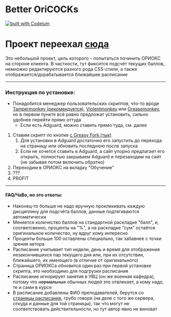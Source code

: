 # Better OriCOCKs

[![built with Codeium](https://codeium.com/badges/main)](https://codeium.com)

# Проект переехал [сюда](https://github.com/Psychosoc1al/better-web-orioks)

Это небольшой проект, цель которого - попытаться починить ОРИОКС на стороне клиента.
В частности, тут фиксится подсчёт текущих баллов, немножко редактируются разного рода CSS-стили,
а также отображается/дорабатывается ближайшее расписание

---

### Инструкция по установке:

- Понадобится менеджер пользовательских скриптов, что-то вроде
  [Tampermonkey (рекомендуется)](https://tampermonkey.net/), [Violentmonkey](https://violentmonkey.github.io/)
  или [Greasemonkey](https://www.greasespot.net/), но в первом пункте всё равно предложат установить, сильно
  удобнее перейти прямо оттуда
    - Если есть Adguard, можно ставить прямо туда, см. далее

1. Cтавим скрипт по кнопке [с Greasy Fork (тык)](https://greasyfork.org/ru/scripts/476783-better-oricocks)
    1. Для установки в Adguard достаточно его запустить до перехода на страницу или обновить
       последнюю после запуска
    2. Если не хочется ставить в Adguard, а сайт упорно предлагает его открыть,
       полностью закрываем Adguard и перезаходим на сайт (не забывая потом включить обратно)
2. Переходим в ОРИОКС на вкладку "Обучение"
3. ???
4. PROFIT

---

#### FAQ/ЧаВо, но это ответы:

- Наконец-то больше не надо вручную прокликивать каждую дисциплину для подсчёта баллов,
  данные подтягиваются автоматически
- Меняется количество баллов на стандартной раскладке "балл", и, соответсвенно, проценты
  на "%", а на раскладке "сум" остаётся оригинальное количество, ну вдруг кому интересно
- Проценты больше 100 оставлены специально, так забавнее с точки зрения автора
- Расписание учитывает тип недели, день и время для отображения незакончившихся пар
  текущего дня или, при их отсутствии, ближайшего, их имеющего (в отличие от оригинального)
- Страница ОРИОКСа обновится один раз при первой установке скрипта, это необходимо для
  подгрузки расписания
- Расписание игнорирует занятия в УВЦ (он же военная кафедра), потому что ~~нормальных~~
  обычных людей это отвлекает, а кому надо, те и сами в курсе
- В расписание добавлены ФИО преподавателей, берутся со [страницы расписания](https://miet.ru/schedule),
  грубо говоря (на деле с того же сервера, откуда и данные для той страницы), так что могут
  не соответствовать действительности, но тут автор явно не виноват
